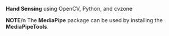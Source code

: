 **Hand Sensing** using OpenCV, Python, and cvzone



**NOTE**/n
The **MediaPipe** package can be used by installing the **MediaPipeTools**.
